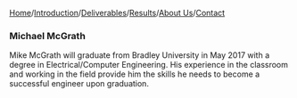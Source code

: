 
[Home](./index.md)/[Introduction](./introduction.md)/[Deliverables](./deliverables.md)/[Results](./results.md)/[About Us](./aboutus.md)/[Contact](contact.md)

### Michael McGrath

Mike McGrath will graduate from Bradley University in May 2017 with a degree in Electrical/Computer Engineering. His experience in the classroom and working in the field provide him the skills he needs to become a successful engineer upon graduation.
